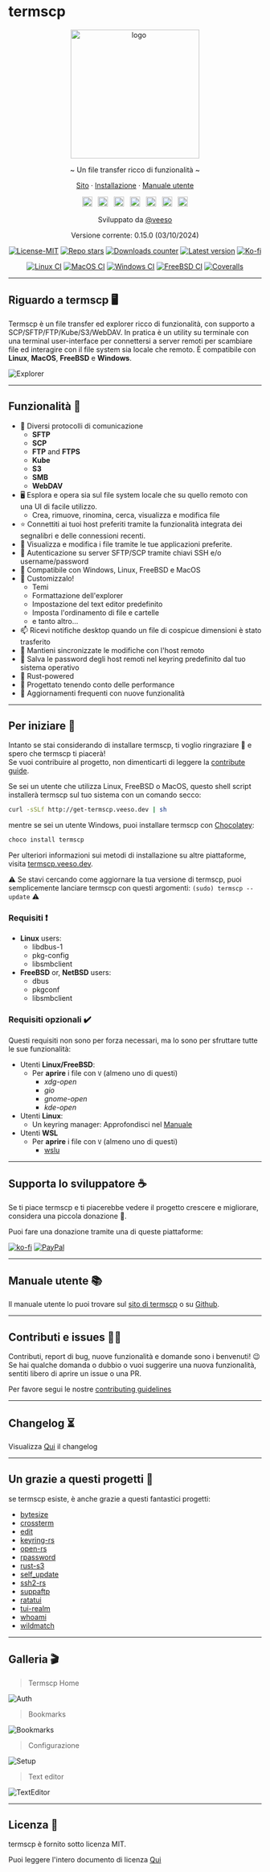 # termscp

<p align="center">
  <img src="/assets/images/termscp.svg" alt="logo" width="256" height="256" />
</p>

<p align="center">~ Un file transfer ricco di funzionalità ~</p>
<p align="center">
  <a href="https://termscp.veeso.dev" target="_blank">Sito</a>
  ·
  <a href="https://termscp.veeso.dev/#get-started" target="_blank">Installazione</a>
  ·
  <a href="https://termscp.veeso.dev/#user-manual" target="_blank">Manuale utente</a>
</p>

<p align="center">
  <a href="https://github.com/veeso/termscp"
    ><img
      height="20"
      src="/assets/images/flags/gb.png"
      alt="English"
  /></a>
  &nbsp;
  <a
    href="https://github.com/veeso/termscp/blob/main/docs/ptbr/README.md"
    ><img
      height="20"
      src="/assets/images/flags/br.png"
      alt="Brazilian Portuguese"
  /></a>
  &nbsp;
  <a
    href="https://github.com/veeso/termscp/blob/main/docs/de/README.md"
    ><img
      height="20"
      src="/assets/images/flags/de.png"
      alt="Deutsch"
  /></a>
  &nbsp;
  <a
    href="https://github.com/veeso/termscp/blob/main/docs/es/README.md"
    ><img
      height="20"
      src="/assets/images/flags/es.png"
      alt="Español"
  /></a>
  &nbsp;
  <a
    href="https://github.com/veeso/termscp/blob/main/docs/fr/README.md"
    ><img
      height="20"
      src="/assets/images/flags/fr.png"
      alt="Français"
  /></a>
  &nbsp;
  <a
    href="https://github.com/veeso/termscp/blob/main/docs/it/README.md"
    ><img
      height="20"
      src="/assets/images/flags/it.png"
      alt="Italiano"
  /></a>
  &nbsp;
  <a
    href="https://github.com/veeso/termscp/blob/main/docs/zh-CN/README.md"
    ><img
      height="20"
      src="/assets/images/flags/cn.png"
      alt="简体中文"
  /></a>
</p>

<p align="center">Sviluppato da <a href="https://veeso.dev/" target="_blank">@veeso</a></p>
<p align="center">Versione corrente: 0.15.0 (03/10/2024)</p>

<p align="center">
  <a href="https://opensource.org/licenses/MIT"
    ><img
      src="https://img.shields.io/badge/License-MIT-teal.svg"
      alt="License-MIT"
  /></a>
  <a href="https://github.com/veeso/termscp/stargazers"
    ><img
      src="https://img.shields.io/github/stars/veeso/termscp.svg"
      alt="Repo stars"
  /></a>
  <a href="https://crates.io/crates/termscp"
    ><img
      src="https://img.shields.io/crates/d/termscp.svg"
      alt="Downloads counter"
  /></a>
  <a href="https://crates.io/crates/termscp"
    ><img
      src="https://img.shields.io/crates/v/termscp.svg"
      alt="Latest version"
  /></a>
  <a href="https://ko-fi.com/veeso">
    <img
      src="https://img.shields.io/badge/donate-ko--fi-red"
      alt="Ko-fi"
  /></a>
</p>
<p align="center">
  <a href="https://github.com/veeso/termscp/actions"
    ><img
      src="https://github.com/veeso/termscp/workflows/Linux/badge.svg"
      alt="Linux CI"
  /></a>
  <a href="https://github.com/veeso/termscp/actions"
    ><img
      src="https://github.com/veeso/termscp/workflows/MacOS/badge.svg"
      alt="MacOS CI"
  /></a>
  <a href="https://github.com/veeso/termscp/actions"
    ><img
      src="https://github.com/veeso/termscp/workflows/Windows/badge.svg"
      alt="Windows CI"
  /></a>
  <a href="https://github.com/veeso/termscp/actions"
    ><img
      src="https://github.com/veeso/termscp/workflows/FreeBSD/badge.svg"
      alt="FreeBSD CI"
  /></a>
  <a href="https://coveralls.io/github/veeso/termscp"
    ><img
      src="https://coveralls.io/repos/github/veeso/termscp/badge.svg"
      alt="Coveralls"
  /></a>
</p>

---

## Riguardo a termscp 🖥

Termscp è un file transfer ed explorer ricco di funzionalità, con supporto a SCP/SFTP/FTP/Kube/S3/WebDAV. In pratica è un utility su terminale con una terminal user-interface per connettersi a server remoti per scambiare file ed interagire con il file system sia locale che remoto. È compatibile con **Linux**, **MacOS**, **FreeBSD** e **Windows**.

![Explorer](/assets/images/explorer.gif)

---

## Funzionalità 🎁

- 📁  Diversi protocolli di comunicazione
  - **SFTP**
  - **SCP**
  - **FTP** and **FTPS**
  - **Kube**
  - **S3**
  - **SMB**
  - **WebDAV**
- 🖥  Esplora e opera sia sul file system locale che su quello remoto con una UI di facile utilizzo.
  - Crea, rimuove, rinomina, cerca, visualizza e modifica file
- ⭐  Connettiti ai tuoi host preferiti tramite la funzionalità integrata dei segnalibri e delle connessioni recenti.
- 📝  Visualizza e modifica i file tramite le tue applicazioni preferite.
- 💁  Autenticazione su server SFTP/SCP tramite chiavi SSH e/o username/password
- 🐧  Compatibile con Windows, Linux, FreeBSD e MacOS
- 🎨  Customizzalo!
  - Temi
  - Formattazione dell'explorer
  - Impostazione del text editor predefinito
  - Imposta l'ordinamento di file e cartelle
  - e tanto altro...
- 📫  Ricevi notifiche desktop quando un file di cospicue dimensioni è stato trasferito
- 🔭  Mantieni sincronizzate le modifiche con l'host remoto
- 🔐  Salva le password degli host remoti nel keyring predefinito dal tuo sistema operativo
- 🦀  Rust-powered
- 👀  Progettato tenendo conto delle performance
- 🦄  Aggiornamenti frequenti con nuove funzionalità

---

## Per iniziare 🚀

Intanto se stai considerando di installare termscp, ti voglio ringraziare 💜 e spero che termscp ti piacerà!  
Se vuoi contribuire al progetto, non dimenticarti di leggere la [contribute guide](../../CONTRIBUTING.md).

Se sei un utente che utilizza Linux, FreeBSD o MacOS, questo shell script installerà termscp sul tuo sistema con un comando secco:

```sh
curl -sSLf http://get-termscp.veeso.dev | sh
```

mentre se sei un utente Windows, puoi installare termscp con [Chocolatey](https://chocolatey.org/):

```sh
choco install termscp
```

Per ulteriori informazioni sui metodi di installazione su altre piattaforme, visita [termscp.veeso.dev](https://termscp.veeso.dev/termscp/#get-started).

⚠️  Se stavi cercando come aggiornare la tua versione di termscp, puoi semplicemente lanciare termscp con questi argomenti: `(sudo) termscp --update` ⚠️

### Requisiti ❗

- **Linux** users:
  - libdbus-1
  - pkg-config
  - libsmbclient
- **FreeBSD** or, **NetBSD** users:
  - dbus
  - pkgconf
  - libsmbclient

### Requisiti opzionali ✔️

Questi requisiti non sono per forza necessari, ma lo sono per sfruttare tutte le sue funzionalità:

- Utenti **Linux/FreeBSD**:
  - Per **aprire** i file con `V` (almeno uno di questi)
    - *xdg-open*
    - *gio*
    - *gnome-open*
    - *kde-open*
- Utenti **Linux**:
  - Un keyring manager: Approfondisci nel [Manuale](man.md#linux-keyring)
- Utenti **WSL**
  - Per **aprire** i file con `V` (almeno uno di questi)
    - [wslu](https://github.com/wslutilities/wslu)

---

## Supporta lo sviluppatore ☕

Se ti piace termscp e ti piacerebbe vedere il progetto crescere e migliorare, considera una piccola donazione 🥳.

Puoi fare una donazione tramite una di queste piattaforme:

[![ko-fi](https://img.shields.io/badge/Ko--fi-F16061?style=for-the-badge&logo=ko-fi&logoColor=white)](https://ko-fi.com/veeso)
[![PayPal](https://img.shields.io/badge/PayPal-00457C?style=for-the-badge&logo=paypal&logoColor=white)](https://www.paypal.me/chrisintin)

---

## Manuale utente 📚

Il manuale utente lo puoi trovare sul [sito di termscp](https://termscp.veeso.dev/termscp/#user-manual) o su [Github](man.md).

---

## Contributi e issues 🤝🏻

Contributi, report di bug, nuove funzionalità e domande sono i benvenuti! 😉
Se hai qualche domanda o dubbio o vuoi suggerire una nuova funzionalità, sentiti libero di aprire un issue o una PR.

Per favore segui le nostre [contributing guidelines](../../CONTRIBUTING.md)

---

## Changelog ⏳

Visualizza [Qui](../../CHANGELOG.md) il changelog

---

## Un grazie a questi progetti 💪

se termscp esiste, è anche grazie a questi fantastici progetti:

- [bytesize](https://github.com/hyunsik/bytesize)
- [crossterm](https://github.com/crossterm-rs/crossterm)
- [edit](https://github.com/milkey-mouse/edit)
- [keyring-rs](https://github.com/hwchen/keyring-rs)
- [open-rs](https://github.com/Byron/open-rs)
- [rpassword](https://github.com/conradkleinespel/rpassword)
- [rust-s3](https://github.com/durch/rust-s3)
- [self_update](https://github.com/jaemk/self_update)
- [ssh2-rs](https://github.com/alexcrichton/ssh2-rs)
- [suppaftp](https://github.com/veeso/suppaftp)
- [ratatui](https://github.com/ratatui-org/ratatui)
- [tui-realm](https://github.com/veeso/tui-realm)
- [whoami](https://github.com/libcala/whoami)
- [wildmatch](https://github.com/becheran/wildmatch)

---

## Galleria 🎬

> Termscp Home

![Auth](/assets/images/auth.gif)

> Bookmarks

![Bookmarks](/assets/images/bookmarks.gif)

> Configurazione

![Setup](/assets/images/config.gif)

> Text editor

![TextEditor](/assets/images/text-editor.gif)

---

## Licenza 📃

termscp è fornito sotto licenza MIT.

Puoi leggere l'intero documento di licenza [Qui](../../LICENSE)
